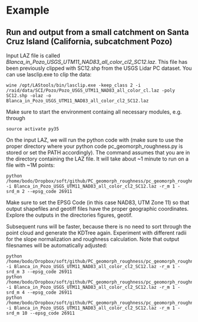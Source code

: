 # Example
## Run and output from a small catchment on Santa Cruz Island (California, subcatchment Pozo)
Input LAZ file is called _Blanca_in_Pozo_USGS_UTM11_NAD83_all_color_cl2_SC12.laz_. This file has been previously clipped with SC12.shp from the USGS Lidar PC dataset. You can use lasclip.exe to clip the data: 
```
wine /opt/LAStools/bin/lasclip.exe -keep_class 2 -i /raid/data/SCI/Pozo/Pozo_USGS_UTM11_NAD83_all_color_cl.laz -poly SC12.shp -olaz -o Blanca_in_Pozo_USGS_UTM11_NAD83_all_color_cl2_SC12.laz
```

Make sure to start the environment containg all necessary modules, e.g. through
```
source activate py35
```

On the input LAZ, we will run the python code with (make sure to use the proper directory where your python code pc_geomorph_roughness.py is stored or set the PATH accordingly). The command assumes that you are in the directory containing the LAZ file. It will take about ~1 minute to run on a file with ~1M points:
```
python /home/bodo/Dropbox/soft/github/PC_geomorph_roughness/pc_geomorph_roughness.py -i Blanca_in_Pozo_USGS_UTM11_NAD83_all_color_cl2_SC12.laz -r_m 1 -srd_m 2 --epsg_code 26911
```
Make sure to set the EPSG Code (in this case NAD83, UTM Zone 11) so that output shapefiles and geotiff files have the proper geographic coordinates. Explore the outputs in the directories figures, geotif.

Subsequent runs will be faster, because there is no need to sort through the point cloud and generate the KDTree again. Experiment with different radii for the slope normalization and roughness calculation. Note that output filesnames will be automatically adjusted:
```
python /home/bodo/Dropbox/soft/github/PC_geomorph_roughness/pc_geomorph_roughness.py -i Blanca_in_Pozo_USGS_UTM11_NAD83_all_color_cl2_SC12.laz -r_m 1 -srd_m 3 --epsg_code 26911
python /home/bodo/Dropbox/soft/github/PC_geomorph_roughness/pc_geomorph_roughness.py -i Blanca_in_Pozo_USGS_UTM11_NAD83_all_color_cl2_SC12.laz -r_m 1 -srd_m 4 --epsg_code 26911
python /home/bodo/Dropbox/soft/github/PC_geomorph_roughness/pc_geomorph_roughness.py -i Blanca_in_Pozo_USGS_UTM11_NAD83_all_color_cl2_SC12.laz -r_m 1 -srd_m 10 --epsg_code 26911
```
